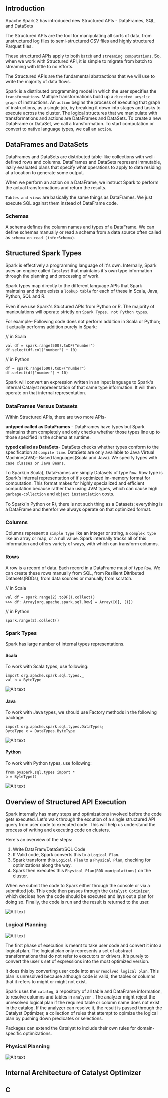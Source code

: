 ## Introduction
Apache Spark 2 has introduced new Structured APIs - DataFrames, SQL, and DataSets

The Structured APIs are the tool for manipulating all sorts of data, from unstructured log files to semi-structured CSV files and highly structured Parquet files.

These structured APIs apply to both `batch` and `streaming computations`. So, when we work with Structured API, it is simple to migrate from batch to streaming with little to no efforts.

The Structured APIs are the fundamental abstractions that we will use to write the majority of data flows.

Spark is a distributed programming model in which the user specifies the `transformations`. Multiple transformations build up a `directed acyclic graph` of instructions. An `action` begins the process of executing that graph of instructions, as a single job, by breaking it down into stages and tasks to execute across the cluster. The logical structures that we manipulate with transformations and actions are DataFrames and DataSets. To create a new DataFrame or DataSet, we call a transformation. To start computation or convert to native language types, we call an `action`.

## DataFrames and DataSets
DataFrames and DataSets are distributed table-like collections with well-defined rows and columns. DataFrames and DataSets represent immutable, lazily evaluated plans that specify what operations to apply to data residing at a location to generate some output.

When we perform an action on a DataFrame, we instruct Spark to perform the actual transformations and return the results.

`Tables and views` are basically the same things as DataFrames. We just execute SQL against them instead of DataFrame code.

### Schemas  
A schema defines the column names and types of a DataFrame. We can define schemas manually or read a schema from a data source often called as `schema on read (inferSchema)`.

## Structured Spark Types  
Spark is effectively a programming language of it's own. Internally, Spark uses an engine called `Catalyst` that maintains it's own type information through the planning and processing of work.

Spark types map directly to the different language APIs that Spark maintains and there exists a `lookup table` for each of these in Scala, Java, Python, SQL and R.

Even if we use Spark's Stuctured APIs from Python or R. The majority of manipulations will operate strictly on `Spark Types, not Python types`.

For example- Following code does not perform addition in Scala or Python; it actually  performs addition  purely in Spark:

// in Scala
```
val df = spark.range(500).toDF("number")
df.select(df.col("number") + 10)
```

// in Python
```
df = spark.range(500).toDF("number")
df.select(df["number"] + 10)
```

Spark will convert an expression written in an input language to Spark's internal Catalyst representation of that same type information. It will then operate on that internal representation.

### DataFrames Versus Datasets
Within Structured APIs, there are two more APIs-   

**untyped called as DataFrames** - DataFrames have types but Spark maintains them completely and only checks whether those types line up to those specified in the schema at runtime.

**typed called as DataSets**- DataSets checks whether types conform to the specification at `compile time`. DataSets are only available to Java Virtual Machine(JVM)- Based languages(Scala and Java). We specify types with `case classes or Java Beans`.

To Spark(in Scala), DataFrames are simply Datasets of type `Row`. Row type is Spark's internal representation of it's optimized im-memory format for computation. This format makes for highly specialized and efficient computation because rather than using JVM types, which can cause high `garbage-collection` and `object instantiation` costs.

To Spark(in Python or R), there is not such thing as a Datasets; everything is a DataFrame and therefor we always operate on that optimized format.

### Columns
Columns represent a `simple type` like an integer or string, a `complex type` like an array or map, or a null value. Spark internally tracks all of this information and offers variety of ways, with which can transform columns.

### Rows
A row is a record of data. Each record in a DataFrame must of type `Row`. We can create these rows manually from SQL, from Resilient Ditributed Datasets(RDDs), from data sources or manually from scratch.

// in Scala
```
val df = spark.range(2).toDF().collect()
>>> df: Array[org.apache.spark.sql.Row] = Array([0], [1])
```

// in Python
```
spark.range(2).collect()
```

### Spark Types
Spark has large number of internal types representations.

#### Scala
To work with Scala types, use following:

```
import org.apache.spark.sql.types._
val b = ByteType
```

![Alt text](https://github.com/vaibhavpatilai/Diagrams/blob/master/spark/scala_types.PNG?raw=true "Scala Language Types")

#### Java
To work with Java types, we should use Factory methods in the following package:

```
import org.apache.spark.sql.types.DataTypes;
ByteType x = DataTypes.ByteType
```

![Alt text](https://github.com/vaibhavpatilai/Diagrams/blob/master/spark/java_types.PNG?raw=true "Java Language Types")

#### Python
To work with Python types, use following:

```
from pyspark.sql.types import *
b = ByteType()
```

![Alt text](https://github.com/vaibhavpatilai/Diagrams/blob/master/spark/python_types.PNG?raw=true "Python Language Types")




## Overview of Structured API Execution  
Spark internally has many steps and optimizations involved before the code gets executed. Let's walk through the excution of a single structured API query from user code to executed code. This will help us understand the process of writing and executing code on clusters.

Here's an overview of the steps:

1. Write DataFram/DataSet/SQL Code  
2. If Valid code, Spark converts this to a `Logical Plan`.  
3. Spark transform this `Logical Plan` to a `Physical Plan`, checking for optimizations along the way.  
4. Spark then executes this `Physical Plan(RDD manipulations)` on the cluster.  

When we submit the code to Spark either through the console or via a submitted job. This code then passes through the `Catalyst Optimizer`, which decides how the code should be executed and lays out a plan for doing so. Finally, the code is run and the result is returned to the user.

![Alt text](https://github.com/vaibhavpatilai/Diagrams/blob/master/spark/Catalyst_Optimizer.PNG?raw=true "Catalyst Optimizer")


### Logical Planning

![Alt text](https://github.com/vaibhavpatilai/Diagrams/blob/master/spark/structured_api_logical_planning_process.PNG?raw=true "The  Structured API Logical Planning Process")

The first phase of execution is meant to take user code and convert it into a logical plan. The logical plan only represents a set of abstract transformations that do not refer to executors or drivers, it's purely to convert the user's set of expressions into the most optimized version.

It does this by converting user code into an `unresolved logical plan`. This plan is unresolved because although code is valid, the tables or columns that it refers to might or might not exist.

Spark uses the `catalog`, a repository of all table and DataFrame information, to resolve columns and tables in `analyzer` . The analyzer might reject the unresolved logical plan if the required table or column name does not exist in the catalog. If the analyzer can resolve it, the result is passed through the Catalyst Optimizer, a collection of rules that attempt to opimize the logical plan by pushing down predicates or selections.

Packages can extend the Catalyst to include their own rules for domain-specific optimizations.

### Physical Planning

![Alt text](https://github.com/vaibhavpatilai/Diagrams/blob/master/spark/structured_api_physical_planning_process.PNG?raw=true "The  Physical Planning Process")






## Internal Architecture of Catalyst Optimizer


## C
